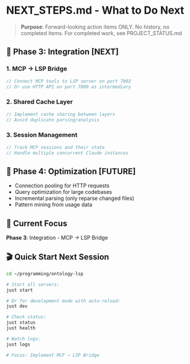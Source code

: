 # NEXT_STEPS.md - What to Do Next

> **Purpose**: Forward-looking action items ONLY. No history, no completed items.
> For completed work, see PROJECT_STATUS.md

## 🎯 Phase 3: Integration [NEXT]

### 1. MCP → LSP Bridge
```typescript
// Connect MCP tools to LSP server on port 7002
// Or use HTTP API on port 7000 as intermediary
```

### 2. Shared Cache Layer
```typescript
// Implement cache sharing between layers
// Avoid duplicate parsing/analysis
```

### 3. Session Management
```typescript
// Track MCP sessions and their state
// Handle multiple concurrent Claude instances
```

## 🎯 Phase 4: Optimization [FUTURE]

- Connection pooling for HTTP requests
- Query optimization for large codebases
- Incremental parsing (only reparse changed files)
- Pattern mining from usage data

## 📍 Current Focus

**Phase 3**: Integration - MCP → LSP Bridge

## 🎬 Quick Start Next Session

```bash
cd ~/programming/ontology-lsp

# Start all servers:
just start

# Or for development mode with auto-reload:
just dev

# Check status:
just status
just health

# Watch logs:
just logs

# Focus: Implement MCP → LSP Bridge
```